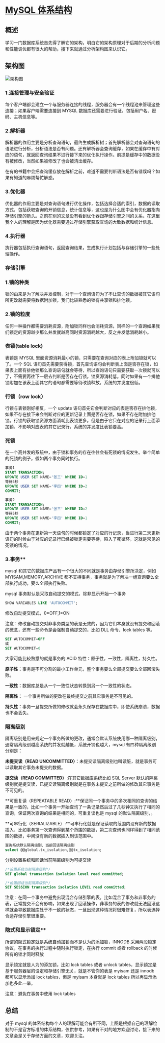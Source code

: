 # [MySQL 体系结构](https://www.cnblogs.com/chenmh/p/4914754.html)

## **概述**

学习一门数据库系统首先得了解它的架构，明白它的架构原理对于后期的分析问题和性能调优都有很大的帮助，接下来就通过分析架构图来认识它。

## 架构图

![架构图](https://images2015.cnblogs.com/blog/135426/201510/135426-20151027160149841-986024049.png)

### 1.连接管理与安全验证

每个客户端都会建立一个与服务器连接的线程，服务器会有一个线程池来管理这些连接；如果客户端需要连接到 MYSQL 数据库还需要进行验证，包括用户名、密码、主机信息等。

### 2.解析器

解析器的作用主要是分析查询语句，最终生成解析树；首先解析器会对查询语句的语法进行分析，分析语法是否有问题。还有解析器会查询缓存，如果在缓存中有对应的语句，就返回查询结果不进行接下来的优化执行操作。前提是缓存中的数据没有被修改，当然如果被修改了也会被清出缓存。

在有的书籍中会把查询缓存放在解析之前，难道不需要判断语法是否有错误吗？如果有知道的麻烦帮忙解惑。

### 3.优化器

优化器的作用主要是对查询语句进行优化操作，包括选择合适的索引，数据的读取方式，包括获取查询的开销信息，统计信息等，这也是为什么图中会有优化器指向存储引擎的箭头。之前在别的文章没有看到优化器跟存储引擎之间的关系，在这里我个人的理解是因为优化器需要通过存储引擎获取查询的大致数据和统计信息。

### 4.执行器

执行器包括执行查询语句，返回查询结果，生成执行计划包括与存储引擎的一些处理操作。

### **存储引擎**

### 1.锁的种类

锁的由来是为了解决并发控制，对于一个查询语句为了不让查询的数据被其它语句所更改就需要将数据附加锁，我们比较熟悉的锁有共享锁和排他锁。

### 2.锁的粒度

任何一种操作都需要消耗资源，附加锁同样也会消耗资源，同样的一个查询如果我们锁定的资源越少那么并发就越高同时资源消耗越大，反之并发低消耗越小。

### 表锁(table lock)

表锁是 MYSQL 里面资源消耗最小的锁，只需要在查询对应的表上附加锁就可以了。一个 SQL 语句首先需要获得锁，首先查询语句会判断表上面是否存在锁，如果表上面有排他锁那么查询语句就会等待，所以查询语句只需要获取一次锁就可以了，不需要再往下一层去判断是否存在行锁，锁资源消耗低。同时如果有一个排他锁附加在该表上面其它的语句都需要等待改锁释放，系统的并发度很低。

### 行锁（row lock）

行锁与表锁刚好相反，一个 update 语句首先它会判断对应的表是否存在排他锁，如果不存在接下来会判断对应的更新记录上面是否存在锁，如果不存在附加排他锁。行锁的获取锁资源方面消耗比表锁更多，但是由于它只在对应的记录行上面添加锁，不影响对应表的其它记录行，系统的并发度比表锁要高。

### 死锁

在一个高并发的系统中，由于锁和事务的存在往往会有死锁的情况发生。举个简单的死锁的例子，假如两个事务同时执行。


```sql
事务1
START TRANSACTION;
UPDATE USER SET NAME='张三' WHERE ID=1
等待5秒
UPDATE USER SET NAME='李四' WHERE ID=2
COMMIT;

事务2
START TRANSACTION;
UPDATE USER SET NAME='张三' WHERE ID=2
等待5秒
UPDATE USER SET NAME='李四' WHERE ID=1
COMMIT;
```

由于两个事务在更新第一天语句的时候都锁定了对应的行记录，当进行第二天更新语句的时候由于对应的记录行已经被锁定需要等待，陷入了死循环，这就是常见的死锁的情况。

### 3.事务**

mysql 和其它的数据库产品有一个很大的不同就是事务由存储引擎所决定，例如 MYISAM,MEMORY,ARCHIVE 都不支持事务，事务就是为了解决一组查询要么全部执行成功，要么全部执行失败。

mysql 事务默认是采取自动提交的模式，除非显示开始一个事务

```sql
SHOW VARIABLES LIKE 'AUTOCOMMIT';
```

修改自动提交模式，0=OFF,1=ON

注意：修改自动提交对非事务类型的表是无效的，因为它们本身就没有提交和回滚的概念，还有一些命令是会强制自动提交的，比如 DLL 命令、lock tables 等。

```sql
SET AUTOCOMMIT=OFF
或
SET AUTOCOMMIT=0
```

大家可能比较熟悉的就是事务的 ACID 特性：原子性，一致性，隔离性，持久性。

**原子性**：事务是不可分割的最小工作单元，整个事务要么全部提交要么全部回滚失败。

**一致性**：数据库总是从一个一致性状态转换到另一个一致性的状态。

**隔离性**： 一个事务所做的更改在最终提交之前其它事务是不可见的。

**持久性**：事务一旦提交所做的修改就会永久保存在数据库中，即使系统崩溃，数据也不会丢失。

### 隔离级别

隔离级别是用来规定一个事务所做的更改，通常会默认系统使用哪一种隔离级别，通常隔离级别越高系统的并发就越低，系统开销也越大，mysql 有四种隔离级别分别是：

**未提交读（READ UNCOMMITTED）**：未提交读隔离级别也叫读脏，就是事务可以读取其它事务未提交的数据。

**提交读（READ COMMITTED）**:在其它数据库系统比如 SQL Server 默认的隔离级别就是提交读，已提交读隔离级别就是在事务未提交之前所做的修改其它事务是不可见的。

**可重复读（REPEATABLE READ）:**保证同一个事务中的多次相同的查询的结果是一致的，比如一个事务一开始查询了一条记录然后过了几秒钟又执行了相同的查询，保证两次查询的结果是相同的，可重复读也是 mysql 的默认隔离级别，。

**可串行化（SERIALIZABLE）:**可串行化就是保证读取的范围内没有新的数据插入，比如事务第一次查询得到某个范围的数据，第二次查询也同样得到了相同范围的数据，中间没有新的数据插入到该范围中。

```sql
查询系统默认隔离级别、当前回话隔离级别
select @@global.tx_isolation,@@tx_isolation;
```

分别设置系统和回话当前隔离级别为可提交读

```sql
/*设置系统当前隔离级别*/
SET global transaction isolation level read committed;

/*设置回话当前隔离级别*/
SET SESSION transaction isolation LEVEL read committed;
```

注意：在同一个事务中避免出现混合存储引擎的表，比如混合了事务和非事务的表，正常提交不会有影响，如果出现了回滚操作，非事务的表的修改就无法回滚这样就会导致数据库处于不一致的状态，一旦出现这种情况将很难修复，所以表选择合适存储引擎很重要。

### 隐式和显示锁定**

所谓的隐式锁定就是系统自动加锁而不是认为的添加锁，INNODB 采用两段锁定协议，在事务的执行过程中随时执行锁定，在执行 commit 或者 rollback 的时候所有的锁才同时释放

显示锁定就是人为的添加锁，比如 lock tables 或者 unlock tables，显示锁定是基于服务器层的设定和存储引擎无关，就是不管你的表是 myisam 还是 innodb 都可以显示添加 lock tables，但是 myisam 本身就是 lock tables 所以再显示添加也多此一举。

注意：避免在事务中使用 lock tables

## **总结**

对于 mysql 的体系结构每个人的理解可能会有所不同，上图是根据自己的理解绘制的不是官方标准的体系结构，仅供参考，如果有不对的地方欢迎讨论，接下来的文章会是关于存储方面的文章，欢迎关注。
